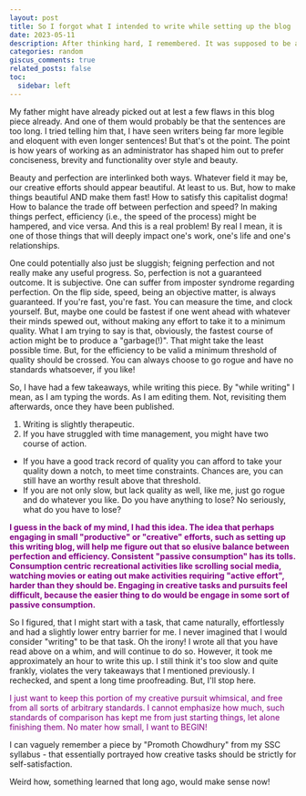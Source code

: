 ```yaml
---
layout: post
title: So I forgot what I intended to write while setting up the blog
date: 2023-05-11
description: After thinking hard, I remembered. It was supposed to be about non-miscible mixture of perfection, productivity and creative freedom!
categories: random
giscus_comments: true
related_posts: false
toc:
  sidebar: left
---
```


My father might have already picked out at lest a few flaws in this blog piece already. And one of them would probably be that the sentences are too long. I tried telling him that, I have seen writers being far more legible and eloquent with even longer sentences! But that's ot the point. The point is how years of working as an administrator has shaped him out to prefer conciseness, brevity and functionality over style and beauty. 

Beauty and perfection are interlinked both ways. Whatever field it may be, our creative efforts should appear beautiful. At least to us. But, how to make things beautiful AND make them fast! How to satisfy this capitalist dogma! How to balance the trade off between perfection and speed? In making things perfect, efficiency (i.e., the speed of the process) might be hampered, and vice versa. And this is a real problem! By real I mean, it is one of those things that will deeply impact one's work, one's life and one's relationships. 

One could potentially also just be sluggish; feigning perfection and not really make any useful progress. So, perfection is not a guaranteed outcome. It is subjective. One can suffer from imposter syndrome regarding perfection. On the flip side, speed, being an objective matter, is always guaranteed. If you're fast, you're fast. You can measure the time, and clock yourself. But, maybe one could be fastest if one went ahead with whatever their minds spewed out, without making any effort to take it to a minimum quality. What I am trying to say is that, obviously, the fastest course of action might be to produce a "garbage(!)". That might take the least possible time. But, for the efficiency to be valid a minimum threshold of quality should be crossed. You can always choose to go rogue and have no standards whatsoever, if you like! 

So, I have had a few takeaways, while writing this piece. By "while writing" I mean, as I am typing the words. As I am editing them. Not, revisiting them afterwards, once they have been published.
1. Writing is slightly therapeutic. 
2. If you have struggled with time management, you might have two course of action. 
  - If you have a good track record of quality you can afford to take your quality down a notch, to meet time constraints. Chances are, you can still have an worthy result above that threshold.
  - If you are not only slow, but lack quality as well, like me, just go rogue and do whatever you like. Do you have anything to lose? No seriously, what do you have to lose?  

__<span style="color:purple;">I guess in the back of my mind, I had this idea. The idea that perhaps engaging in small "productive" or "creative" efforts, such as setting up this writing blog, will help me figure out that so elusive balance between perfection and efficiency. Consistent "passive consumption" has its tolls. Consumption centric recreational activities like scrolling social media, watching movies or eating out make activities requiring "active effort", harder than they should be. Engaging in creative tasks and pursuits feel difficult, because the easier thing to do would be engage in some sort of passive consumption.</span>__

So I figured, that I might start with a task, that came naturally, effortlessly and had a slightly lower entry barrier for me. I never imagined that I would consider "writing" to be that task. Oh the irony! I wrote all that you have read above on a whim, and will continue to do so. However, it took me approximately an hour to write this up. I still think it's too slow and quite frankly, violates the very takeaways that I mentioned previously. I rechecked, and spent a long time proofreading. But, I'll stop here.   

<span style="color:purple;">I just want to keep this portion of my creative pursuit whimsical, and free from all sorts of arbitrary standards. I cannot emphasize how much, such standards of comparison has kept me from just starting things, let alone finishing them. No mater how small, I want to BEGIN!</span> 

I can vaguely remember a piece by "Promoth Chowdhury" from my SSC syllabus - that essentially portrayed how creative tasks should be strictly for self-satisfaction.  

Weird how, something learned that long ago, would make sense now!



<!-- This post shows how to add a table of contents as a sidebar.

## Adding a Table of Contents

To add a table of contents to a post as a sidebar, simply add
```yml
toc:
  sidebar: left
```
to the front matter of the post. The table of contents will be automatically generated from the headings in the post. If you wish to display the sidebar to the right, simply change `left` to `right`.

### Example of Sub-Heading 1

Jean shorts raw denim Vice normcore, art party High Life PBR skateboard stumptown vinyl kitsch. Four loko meh 8-bit, tousled banh mi tilde forage Schlitz dreamcatcher twee 3 wolf moon. Chambray asymmetrical paleo salvia, sartorial umami four loko master cleanse drinking vinegar brunch. <a href="https://www.pinterest.com">Pinterest</a> DIY authentic Schlitz, hoodie Intelligentsia butcher trust fund brunch shabby chic Kickstarter forage flexitarian. Direct trade <a href="https://en.wikipedia.org/wiki/Cold-pressed_juice">cold-pressed</a> meggings stumptown plaid, pop-up taxidermy. Hoodie XOXO fingerstache scenester Echo Park. Plaid ugh Wes Anderson, freegan pug selvage fanny pack leggings pickled food truck DIY irony Banksy.

### Example of another Sub-Heading 1

Jean shorts raw denim Vice normcore, art party High Life PBR skateboard stumptown vinyl kitsch. Four loko meh 8-bit, tousled banh mi tilde forage Schlitz dreamcatcher twee 3 wolf moon. Chambray asymmetrical paleo salvia, sartorial umami four loko master cleanse drinking vinegar brunch. <a href="https://www.pinterest.com">Pinterest</a> DIY authentic Schlitz, hoodie Intelligentsia butcher trust fund brunch shabby chic Kickstarter forage flexitarian. Direct trade <a href="https://en.wikipedia.org/wiki/Cold-pressed_juice">cold-pressed</a> meggings stumptown plaid, pop-up taxidermy. Hoodie XOXO fingerstache scenester Echo Park. Plaid ugh Wes Anderson, freegan pug selvage fanny pack leggings pickled food truck DIY irony Banksy.

## Customizing Your Table of Contents
{:data-toc-text="Customizing"}

If you want to learn more about how to customize the table of contents of your sidebar, you can check the [bootstrap-toc](https://afeld.github.io/bootstrap-toc/) documentation. Notice that you can even customize the text of the heading that will be displayed on the sidebar.

### Example of Sub-Heading 2

Jean shorts raw denim Vice normcore, art party High Life PBR skateboard stumptown vinyl kitsch. Four loko meh 8-bit, tousled banh mi tilde forage Schlitz dreamcatcher twee 3 wolf moon. Chambray asymmetrical paleo salvia, sartorial umami four loko master cleanse drinking vinegar brunch. <a href="https://www.pinterest.com">Pinterest</a> DIY authentic Schlitz, hoodie Intelligentsia butcher trust fund brunch shabby chic Kickstarter forage flexitarian. Direct trade <a href="https://en.wikipedia.org/wiki/Cold-pressed_juice">cold-pressed</a> meggings stumptown plaid, pop-up taxidermy. Hoodie XOXO fingerstache scenester Echo Park. Plaid ugh Wes Anderson, freegan pug selvage fanny pack leggings pickled food truck DIY irony Banksy.

### Example of another Sub-Heading 2

Jean shorts raw denim Vice normcore, art party High Life PBR skateboard stumptown vinyl kitsch. Four loko meh 8-bit, tousled banh mi tilde forage Schlitz dreamcatcher twee 3 wolf moon. Chambray asymmetrical paleo salvia, sartorial umami four loko master cleanse drinking vinegar brunch. <a href="https://www.pinterest.com">Pinterest</a> DIY authentic Schlitz, hoodie Intelligentsia butcher trust fund brunch shabby chic Kickstarter forage flexitarian. Direct trade <a href="https://en.wikipedia.org/wiki/Cold-pressed_juice">cold-pressed</a> meggings stumptown plaid, pop-up taxidermy. Hoodie XOXO fingerstache scenester Echo Park. Plaid ugh Wes Anderson, freegan pug selvage fanny pack leggings pickled food truck DIY irony Banksy. -->
